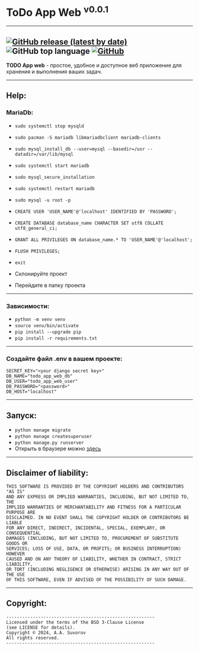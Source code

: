 # ToDo App Web <sup>v0.0.1</sup>

---
[![GitHub release (latest by date)](https://img.shields.io/github/v/release/saneksking/todo_app_web_version)](https://github.com/saneksking/todo_app_web_version/)
![GitHub top language](https://img.shields.io/github/languages/top/saneksking/todo_app_web_version)
[![GitHub](https://img.shields.io/github/license/saneksking/todo_app_web_version)](https://github.com/saneksking/todo_app_web_version/blob/master/LICENSE)
---

**TODO App web** - простое, удобное и доступное веб приложение для хранения и выполнения ваших задач.

---

## Help:

### MariaDb:

- `sudo systemctl stop mysqld`
- `sudo pacman -S mariadb libmariadbclient mariadb-clients`
- `sudo mysql_install_db --user=mysql --basedir=/usr --datadir=/var/lib/mysql`
- `sudo systemctl start mariadb`
- `sudo mysql_secure_installation`
- `sudo systemctl restart mariadb`
- `sudo mysql -u root -p`

- `CREATE USER 'USER_NAME'@'localhost' IDENTIFIED BY 'PASSWORD';`
- `CREATE DATABASE database_name CHARACTER SET utf8 COLLATE utf8_general_ci;`
- `GRANT ALL PRIVILEGES ON database_name.* TO 'USER_NAME'@'localhost';`
- `FLUSH PRIVILEGES;`
- `exit`


- Склонируйте проект
- Перейдите в папку проекта

---

### Зависимости:

- `python -m venv venv`
- `source venv/bin/activate`
- `pip install --upgrade pip`
- `pip install -r requirements.txt`

---

### Создайте файл .env в вашем проекте:

```env
SECRET_KEY="<your django secret key>"
DB_NAME="todo_app_web_db"
DB_USER="todo_app_web_user"
DB_PASSWORD="<password>"
DB_HOST="localhost"
```

---

## Запуск:

- `python manage migrate`
- `python manage createsuperuser`
- `python manage.py runserver`
- Открыть в браузере можно [здесь](http://127.0.0.1:8000)

---

## Disclaimer of liability:

    THIS SOFTWARE IS PROVIDED BY THE COPYRIGHT HOLDERS AND CONTRIBUTORS "AS IS"
    AND ANY EXPRESS OR IMPLIED WARRANTIES, INCLUDING, BUT NOT LIMITED TO, THE
    IMPLIED WARRANTIES OF MERCHANTABILITY AND FITNESS FOR A PARTICULAR PURPOSE ARE
    DISCLAIMED. IN NO EVENT SHALL THE COPYRIGHT HOLDER OR CONTRIBUTORS BE LIABLE
    FOR ANY DIRECT, INDIRECT, INCIDENTAL, SPECIAL, EXEMPLARY, OR CONSEQUENTIAL
    DAMAGES (INCLUDING, BUT NOT LIMITED TO, PROCUREMENT OF SUBSTITUTE GOODS OR
    SERVICES; LOSS OF USE, DATA, OR PROFITS; OR BUSINESS INTERRUPTION) HOWEVER
    CAUSED AND ON ANY THEORY OF LIABILITY, WHETHER IN CONTRACT, STRICT LIABILITY,
    OR TORT (INCLUDING NEGLIGENCE OR OTHERWISE) ARISING IN ANY WAY OUT OF THE USE
    OF THIS SOFTWARE, EVEN IF ADVISED OF THE POSSIBILITY OF SUCH DAMAGE.

---

## Copyright:
    --------------------------------------------------------
    Licensed under the terms of the BSD 3-Clause License
    (see LICENSE for details).
    Copyright © 2024, A.A. Suvorov
    All rights reserved.
    --------------------------------------------------------
